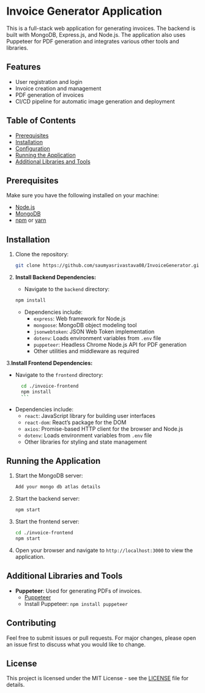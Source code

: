 # Invoice Generator Application

This is a full-stack web application for generating invoices. The backend is built with MongoDB, Express.js, and Node.js. The application also uses Puppeteer for PDF generation and integrates various other tools and libraries.

## Features

- User registration and login
- Invoice creation and management
- PDF generation of invoices
- CI/CD pipeline for automatic image generation and deployment

## Table of Contents

- [Prerequisites](#prerequisites)
- [Installation](#installation)
- [Configuration](#configuration)
- [Running the Application](#running-the-application)
- [Additional Libraries and Tools](#additional-libraries-and-tools)

## Prerequisites

Make sure you have the following installed on your machine:

- [Node.js](https://nodejs.org/en/download/)
- [MongoDB](https://www.mongodb.com/try/download/community)
- [npm](https://www.npmjs.com/get-npm) or [yarn](https://classic.yarnpkg.com/en/docs/install/)

## Installation

1. Clone the repository:

   ```bash
   git clone https://github.com/saumyasrivastava08/InvoiceGenerator.git
   ```

2. **Install Backend Dependencies:**

   - Navigate to the `backend` directory:

   ```bash
   npm install
   ```

   - Dependencies include:
     - `express`: Web framework for Node.js
     - `mongoose`: MongoDB object modeling tool
     - `jsonwebtoken`: JSON Web Token implementation
     - `dotenv`: Loads environment variables from `.env` file
     - `puppeteer`: Headless Chrome Node.js API for PDF generation
     - Other utilities and middleware as required

3.**Install Frontend Dependencies:**

- Navigate to the `frontend` directory:
  ````bash
    cd ./invoice-frontend
    npm install
    ```
  ````
- Dependencies include:
  - `react`: JavaScript library for building user interfaces
  - `react-dom`: React’s package for the DOM
  - `axios`: Promise-based HTTP client for the browser and Node.js
  - `dotenv`: Loads environment variables from `.env` file
  - Other libraries for styling and state management

## Running the Application

1. Start the MongoDB server:

   ```bash
   Add your mongo db atlas details
   ```

2. Start the backend server:

   ```bash
   npm start
   ```

3. Start the frontend server:

   ```bash
   cd ./invoice-frontend
   npm start
   ```

4. Open your browser and navigate to `http://localhost:3000` to view the application.

## Additional Libraries and Tools

- **Puppeteer**: Used for generating PDFs of invoices.
  - [Puppeteer](https://github.com/puppeteer/puppeteer)
  - Install Puppeteer: `npm install puppeteer`

## Contributing

Feel free to submit issues or pull requests. For major changes, please open an issue first to discuss what you would like to change.

## License

This project is licensed under the MIT License - see the [LICENSE](LICENSE) file for details.
